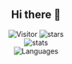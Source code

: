 <h2 align="center">Hi there 👋</h2>
<p align="center">
<img src="https://komarev.com/ghpvc/?username=af-t&style=for-the-badge&color=green" alt="Visitor" />
<img src="https://img.shields.io/github/stars/af-t/github-profile-readme-generator?style=for-the-badge&color=blue" alt="stars"/> <br>
  <img src="https://my-readme-five.vercel.app/api?username=af-t&count_private=true&show_icons=true&show_icons=true&theme=dracula" alt="stats"/> <br>
  <img src="https://my-readme-five.vercel.app/api/top-langs/?username=af-t&theme=dracula&show_icons=true&count_private=true&layout=compact&langs_count=8" alt="Languages"/>
</p>

